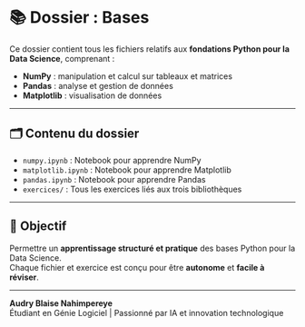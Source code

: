 # 📚 Dossier : Bases

Ce dossier contient tous les fichiers relatifs aux **fondations Python pour la Data Science**, comprenant :  

- **NumPy** : manipulation et calcul sur tableaux et matrices  
- **Pandas** : analyse et gestion de données  
- **Matplotlib** : visualisation de données  

---

## 🗂 Contenu du dossier

- `numpy.ipynb` : Notebook pour apprendre NumPy    
- `matplotlib.ipynb` : Notebook pour apprendre Matplotlib
- `pandas.ipynb` : Notebook pour apprendre Pandas  
- `exercices/` : Tous les exercices liés aux trois bibliothèques  

---

## 🎯 Objectif

Permettre un **apprentissage structuré et pratique** des bases Python pour la Data Science.  
Chaque fichier et exercice est conçu pour être **autonome** et **facile à réviser**.

---

**Audry Blaise Nahimpereye**  
Étudiant en Génie Logiciel | Passionné par IA et innovation technologique


